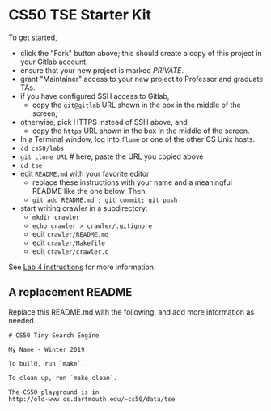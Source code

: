 # CS50 TSE Starter Kit

To get started, 

 * click the "Fork" button above; this should create a copy of this project in your Gitlab account. 
 * 	ensure that your new project is marked *PRIVATE*.
 * grant "Maintainer" access to your new project to Professor and graduate TAs.
 * if you have configured SSH access to Gitlab,
	 * copy the `git@gitlab` URL shown in the box in the middle of the screen;
 * otherwise, pick HTTPS instead of SSH above, and
	 * copy the `https` URL shown in the box in the middle of the screen.
 * In a Terminal window, log into `flume` or one of the other CS Unix hosts.
 * `cd cs50/labs`
 * `git clone URL`   # here, paste the URL you copied above
 * `cd tse`
 * edit `README.md` with your favorite editor
	 * replace these instructions with your name and a meaningful README like the one below. Then:
	 * `git add README.md ; git commit; git push`
 * start writing crawler in a subdirectory:
	 * `mkdir crawler`
	 * `echo crawler > crawler/.gitignore`
	 * edit `crawler/README.md`
	 * edit `crawler/Makefile`
	 * edit `crawler/crawler.c`

See [Lab 4 instructions](http://www.cs.dartmouth.edu/~cs50/Labs/Lab4.html)
for more information.

## A replacement README
Replace this README.md with the following, and add more information as needed.

```
# CS50 Tiny Search Engine

My Name - Winter 2019

To build, run `make`.

To clean up, run `make clean`.

The CS50 playground is in 
http://old-www.cs.dartmouth.edu/~cs50/data/tse
```
